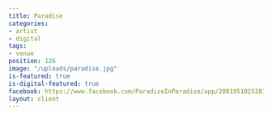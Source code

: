 ```yaml
---
title: Paradise
categories:
- artist
- digital
tags:
- venue
position: 126
image: "/uploads/paradise.jpg"
is-featured: true
is-digital-featured: true
facebook: https://www.facebook.com/ParadiseInParadise/app/208195102528120/
layout: client
---
```


